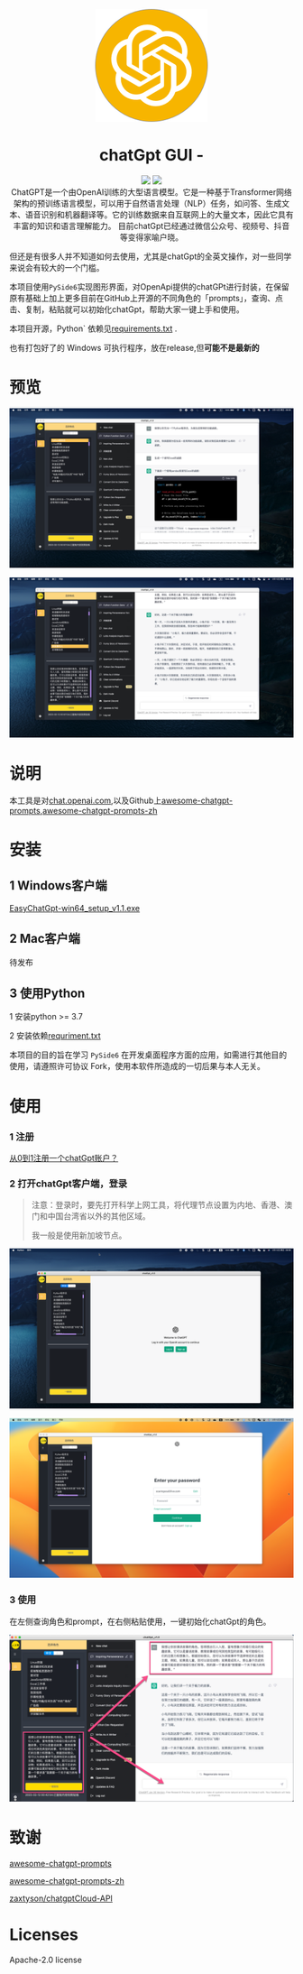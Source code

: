 <p align="center">
<img src="./favicon.png" width="200">
</p>
<h1 align="center">chatGpt GUI -</h1>

<p align="center">
<img src="https://img.shields.io/badge/support-Windows-blue?logo=Windows">
<img src="https://img.shields.io/badge/support-MacOS-green?logo=apple">
<br />
ChatGPT是一个由OpenAI训练的大型语言模型。它是一种基于Transformer网络架构的预训练语言模型，可以用于自然语言处理（NLP）任务，如问答、生成文本、语音识别和机器翻译等。它的训练数据来自互联网上的大量文本，因此它具有丰富的知识和语言理解能力。
目前chatGpt已经通过微信公众号、视频号、抖音等变得家喻户晓。

但还是有很多人并不知道如何去使用，尤其是chatGpt的全英文操作，对一些同学来说会有较大的一个门槛。

本项目使用`PySide6`实现图形界面，对OpenApi提供的chatGPt进行封装，在保留原有基础上加上更多目前在GitHub上开源的不同角色的「prompts」，查询、点击、复制，粘贴就可以初始化chatGpt，帮助大家一键上手和使用。

本项目开源，Python` 依赖见[requirements.txt](./requirements.txt) .

也有打包好了的 Windows 可执行程序，放在release,但**可能不是最新的**

# 预览

![chatgpt_gui_screenshot](./screenshot/main1.png)

![chatgpt_gui_screenshot](./screenshot/main2.png)


# 说明
本工具是对[chat.openai.com](https://chat.openai.com/),以及Github上[awesome-chatgpt-prompts](https://github.com/f/awesome-chatgpt-prompts),[awesome-chatgpt-prompts-zh](https://github.com/soaringsoul/awesome-chatgpt-prompts-zh)



# 安装

## 1 Windows客户端

[EasyChatGpt-win64_setup_v1.1.exe](https://github.com/soaringsoul/EasyChatGpt/releases)
## 2 Mac客户端

待发布



## 3 使用Python

1 安装python >= 3.7

2 安装依赖[requriment.txt](./requriment.txt)

本项目的目的旨在学习 `PySide6` 在开发桌面程序方面的应用，如需进行其他目的使用，请遵照许可协议 Fork，使用本软件所造成的一切后果与本人无关。



# 使用

### 1 注册

[从0到1注册一个chatGpt账户？](https://mp.weixin.qq.com/s/suhlJn3xYnQHG7SW8bFEUg)

### 2 打开chatGpt客户端，登录

> 注意：登录时，要先打开科学上网工具，将代理节点设置为内地、香港、澳门和中国台湾省以外的其他区域。
>
> 我一般是使用新加坡节点。

![image-20230212093703981](./screenshot/login1.png)



![image-20230212093703981](./screenshot/login2.png)



### 3 使用

在左侧查询角色和prompt，在右侧粘贴使用，一键初始化chatGpt的角色。

![image-20230212093703981](./screenshot/how_to_use.png)



# 致谢

[awesome-chatgpt-prompts](https://github.com/f/awesome-chatgpt-prompts)

[awesome-chatgpt-prompts-zh](https://github.com/PlexPt/awesome-chatgpt-prompts-zh)

[zaxtyson/chatgptCloud-API](https://github.com/zaxtyson/chatgptCloud-API)


# Licenses

Apache-2.0 license
